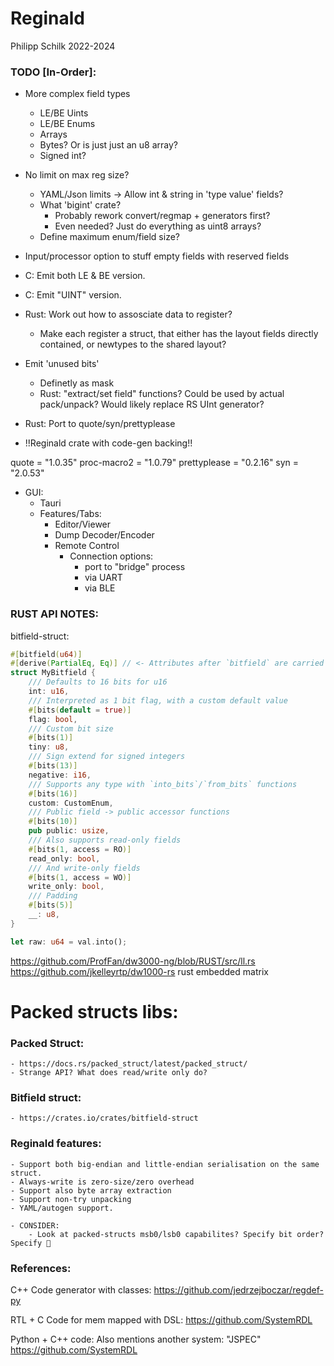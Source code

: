# Reginald

Philipp Schilk
2022-2024

### TODO [In-Order]:

- More complex field types
    - LE/BE Uints
    - LE/BE Enums
    - Arrays
    - Bytes? Or is just just an u8 array?
    - Signed int?

- No limit on max reg size?
    - YAML/Json limits -> Allow int & string in 'type value' fields?
    - What 'bigint' crate?
        - Probably rework convert/regmap + generators first?
        - Even needed? Just do everything as uint8 arrays?
    - Define maximum enum/field size?

- Input/processor option to stuff empty fields with reserved fields

- C: Emit both LE & BE version.

- C: Emit "UINT" version.

- Rust: Work out how to assosciate data to register?
    - Make each register a struct, that either has the layout fields directly contained, or
      newtypes to the shared layout?

- Emit 'unused bits'
    - Definetly as mask
    - Rust: "extract/set field" functions? Could be used by actual pack/unpack? Would likely replace RS UInt generator?

- Rust: Port to quote/syn/prettyplease
- !!Reginald crate with code-gen backing!!

quote = "1.0.35"
proc-macro2 = "1.0.79"
prettyplease = "0.2.16"
syn = "2.0.53"

- GUI:
    - Tauri
    - Features/Tabs:
        - Editor/Viewer
        - Dump Decoder/Encoder
        - Remote Control
            - Connection options:
                - port to "bridge" process
                - via UART
                - via BLE

### RUST API NOTES:

bitfield-struct:

```rust
#[bitfield(u64)]
#[derive(PartialEq, Eq)] // <- Attributes after `bitfield` are carried over
struct MyBitfield {
    /// Defaults to 16 bits for u16
    int: u16,
    /// Interpreted as 1 bit flag, with a custom default value
    #[bits(default = true)]
    flag: bool,
    /// Custom bit size
    #[bits(1)]
    tiny: u8,
    /// Sign extend for signed integers
    #[bits(13)]
    negative: i16,
    /// Supports any type with `into_bits`/`from_bits` functions
    #[bits(16)]
    custom: CustomEnum,
    /// Public field -> public accessor functions
    #[bits(10)]
    pub public: usize,
    /// Also supports read-only fields
    #[bits(1, access = RO)]
    read_only: bool,
    /// And write-only fields
    #[bits(1, access = WO)]
    write_only: bool,
    /// Padding
    #[bits(5)]
    __: u8,
}

let raw: u64 = val.into();
```

https://github.com/ProfFan/dw3000-ng/blob/RUST/src/ll.rs
https://github.com/jkelleyrtp/dw1000-rs
rust embedded matrix

# Packed structs libs:

### Packed Struct:
    - https://docs.rs/packed_struct/latest/packed_struct/
    - Strange API? What does read/write only do?

### Bitfield struct:
    - https://crates.io/crates/bitfield-struct

### Reginald features:
    - Support both big-endian and little-endian serialisation on the same struct.
    - Always-write is zero-size/zero overhead
    - Support also byte array extraction
    - Support non-try unpacking
    - YAML/autogen support.

    - CONSIDER:
        - Look at packed-structs msb0/lsb0 capabilites? Specify bit order? Specify 


### References:
C++ Code generator with classes:
https://github.com/jedrzejboczar/regdef-py

RTL + C Code for mem mapped with DSL:
https://github.com/SystemRDL

Python + C++ code:
Also mentions another system: "JSPEC"
https://github.com/SystemRDL
